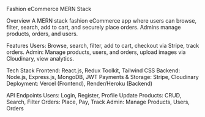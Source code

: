 Fashion eCommerce MERN Stack

Overview
A MERN stack fashion eCommerce app where users can browse, filter, search, add to cart, and securely place orders. Admins manage products, orders, and users.

Features
Users: Browse, search, filter, add to cart, checkout via Stripe, track orders.
Admin: Manage products, users, and orders, upload images via Cloudinary, view analytics.

Tech Stack
Frontend: React.js, Redux Toolkit, Tailwind CSS
Backend: Node.js, Express.js, MongoDB, JWT
Payments & Storage: Stripe, Cloudinary
Deployment: Vercel (Frontend), Render/Heroku (Backend)

API Endpoints
Users: Login, Register, Profile Update
Products: CRUD, Search, Filter
Orders: Place, Pay, Track
Admin: Manage Products, Users, Orders


